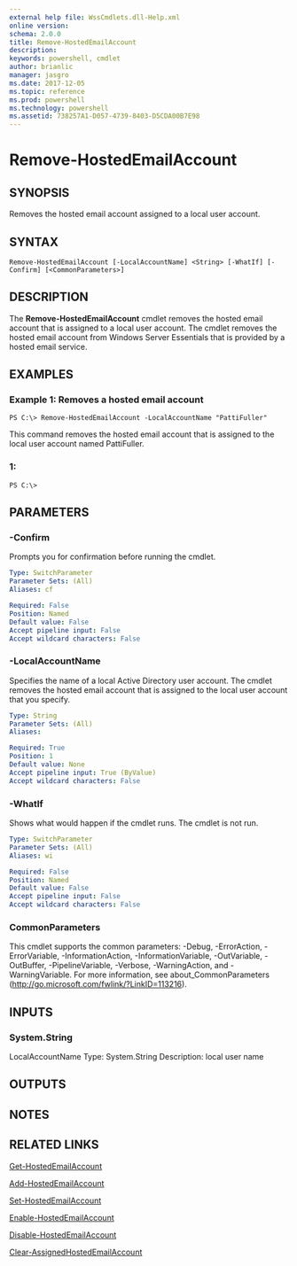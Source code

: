 ```yaml
---
external help file: WssCmdlets.dll-Help.xml
online version: 
schema: 2.0.0
title: Remove-HostedEmailAccount
description: 
keywords: powershell, cmdlet
author: brianlic
manager: jasgro
ms.date: 2017-12-05
ms.topic: reference
ms.prod: powershell
ms.technology: powershell
ms.assetid: 738257A1-D057-4739-8403-D5CDA00B7E98
---
```


# Remove-HostedEmailAccount

## SYNOPSIS
Removes the hosted email account assigned to a local user account.

## SYNTAX

```
Remove-HostedEmailAccount [-LocalAccountName] <String> [-WhatIf] [-Confirm] [<CommonParameters>]
```

## DESCRIPTION
The **Remove-HostedEmailAccount** cmdlet removes the hosted email account that is assigned to a local user account.
The cmdlet removes the hosted email account from Windows Server Essentials that is provided by a hosted email service.

## EXAMPLES

### Example 1: Removes a hosted email account
```
PS C:\> Remove-HostedEmailAccount -LocalAccountName "PattiFuller"
```

This command removes the hosted email account that is assigned to the local user account named PattiFuller.

### 1:
```
PS C:\>
```

## PARAMETERS

### -Confirm
Prompts you for confirmation before running the cmdlet.

```yaml
Type: SwitchParameter
Parameter Sets: (All)
Aliases: cf

Required: False
Position: Named
Default value: False
Accept pipeline input: False
Accept wildcard characters: False
```

### -LocalAccountName
Specifies the name of a local Active Directory user account.
The cmdlet removes the hosted email account that is assigned to the local user account that you specify.

```yaml
Type: String
Parameter Sets: (All)
Aliases: 

Required: True
Position: 1
Default value: None
Accept pipeline input: True (ByValue)
Accept wildcard characters: False
```

### -WhatIf
Shows what would happen if the cmdlet runs.
The cmdlet is not run.

```yaml
Type: SwitchParameter
Parameter Sets: (All)
Aliases: wi

Required: False
Position: Named
Default value: False
Accept pipeline input: False
Accept wildcard characters: False
```

### CommonParameters
This cmdlet supports the common parameters: -Debug, -ErrorAction, -ErrorVariable, -InformationAction, -InformationVariable, -OutVariable, -OutBuffer, -PipelineVariable, -Verbose, -WarningAction, and -WarningVariable. For more information, see about_CommonParameters (http://go.microsoft.com/fwlink/?LinkID=113216).

## INPUTS

### System.String
LocalAccountName
Type: System.String
Description: local user name

## OUTPUTS

## NOTES

## RELATED LINKS

[Get-HostedEmailAccount](./Get-HostedEmailAccount.md)

[Add-HostedEmailAccount](./Add-HostedEmailAccount.md)

[Set-HostedEmailAccount](./Set-HostedEmailAccount.md)

[Enable-HostedEmailAccount](./Enable-HostedEmailAccount.md)

[Disable-HostedEmailAccount](./Disable-HostedEmailAccount.md)

[Clear-AssignedHostedEmailAccount](./Clear-AssignedHostedEmailAccount.md)

